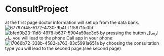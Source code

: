 # ConsultProject
at the first page doctor information will set up from the data bank.
![67797d45-5172-4730-9b4f-f1f5871fc0fd](https://user-images.githubusercontent.com/98989834/155858501-2c2daaa0-3cee-4bdb-82a9-756d051af648.jpg)
![bfed0b23-11d8-4978-b637-5904a59ac3c5](https://user-images.githubusercontent.com/98989834/155858503-8a4efa7e-dc4a-495b-a1a0-f0a4863c5e51.jpg)
by pressing the button ارسال پیام you will lead to the phone Call app in your phone:
![17066b72-338b-4582-a763-83c5991a651a](https://user-images.githubusercontent.com/98989834/155858617-32e90a82-f61c-41cc-9970-dd4a4a5cc938.jpg)
by choosing the consultation type you will lead to the second page.(see second page)
